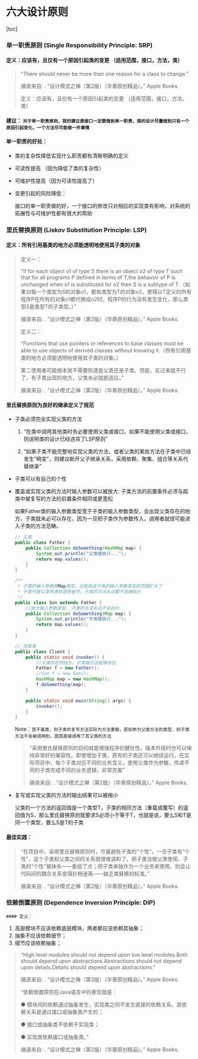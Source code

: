 # 六大设计原则

[toc]





### 单一职责原则 (Single Responsibility Principle: SRP) 

#### 定义：应该有，且仅有一个原因引起类的变更 （适用范围，接口，方法，类）

> “There should never be more than one reason for a class to change.”
>
> 摘录来自: . “设计模式之禅（第2版）（华章原创精品）。” Apple Books. 
>
> 定义：应该有，且仅有一个原因引起类的变更 （适用范围，接口，方法，类）

#### 建议： `对于单一职责原则，我的建议是接口一定要做到单一职责，类的设计尽量做到只有一个原因引起变化，一个方法尽可能做一件事情`

#### 单一职责的好处：

 - 类的复杂性降低实现什么职责都有清晰明确的定义

 - 可读性提高 （因为降低了类的复杂性）

 - 可维护性提高（因为可读性提高了）

 - 变更引起的风险降低：

   接口的单一职责做的好，一个接口的修改只对相应的实现类有影响，对系统的拓展性与可维护性都有很大的帮助

### 里氏替换原则 (Liskov Substitution Principle: LSP)

#### 定义：所有引用基类的地方必须能透明地使用其子类的对象

> 定义一：
>
> “If for each object o1 of type S there is an object o2 of type T such that for all programs P defined in terms of T,the behavior of P is unchanged when o1 is substituted for o2 then S is a subtype of T.（如果对每一个类型为S的对象o1，都有类型为T的对象o2，使得以T定义的所有程序P在所有的对象o1都代换成o2时，程序P的行为没有发生变化，那么类型S是类型T的子类型。）”
>
> 摘录来自: . “设计模式之禅（第2版）（华章原创精品）。” Apple Books. 
>
> 定义二：
>
> “Functions that use pointers or references to base classes must be able to use objects of derived classes without knowing it.（所有引用基类的地方必须能透明地使用其子类的对象。）
>
> 第二使用者可能根本就不需要知道是父类还是子类。但是，反过来就不行了，有子类出现的地方，父类未必就能适应。”
>
> 摘录来自: . “设计模式之禅（第2版）（华章原创精品）。” Apple Books. 

#### 里氏替换原则为良好的继承定义了规范

 - 子类必须完全实现父类的方法

   1. “在类中调用其他类时务必要使用父类或接口，如果不能使用父类或接口，则说明类的设计已经违背了LSP原则”

   2. “如果子类不能完整地实现父类的方法，或者父类的某些方法在子类中已经发生“畸变”，则建议断开父子继承关系，采用依赖、聚集、组合等关系代替继承”

 - 子类可以有自己的个性

 - 覆盖或实现父类的方法时输入参数可以被放大: 子类方法的前置条件必须与超类中被复写的方法的前置条件相同或更宽松

   如果Father类的输入参数类型宽于子类的输入参数类型，会出现父类存在的地方，子类就未必可以存在，因为一旦把子类作为参数传入，调用者就很可能进入子类的方法范畴。

   ```java
   // 父类
   public class Father {
       public Collection doSomething(HashMap map) {
           System.out.println("父类被执行...");
           return map.values();
       }
   }
   
   /**
    * 子类的输入参数是Map类型，也就是说子类的输入参数类型的范围扩大了
    * 子类代替父类传递到调用者中，子类的方法永远都不会被执行
    */
   public class Son extends Father {
       //放大输入参数类型, 子类的方法永远不会执行
       public Collection doSomething(Map map) {
           System.out.println("子类被执行...");
           return map.values();
       }
   }
   
   // 场景类
   public class Client {
       public static void invoker() {
           //父类存在的地方，子类就应该能够存在
           Father f = new Father();
           //Son f = new Son();
           HashMap map = new HashMap();
           f.doSomething(map);
       }
   
       public static void main(String[] args) {
           invoker();
       }
   }
   ```

   Note：`宽于基类，则子类的复写方法实际为方法重载，若如参为父类方法的类型，则子类方法不会被调用到，因其直接调用了其父类的方法`

   > “采用里氏替换原则的目的就是增强程序的健壮性，版本升级时也可以保持非常好的兼容性。即使增加子类，原有的子类还可以继续运行。在实际项目中，每个子类对应不同的业务含义，使用父类作为参数，传递不同的子类完成不同的业务逻辑，非常完美”
   >
   > 摘录来自: . “设计模式之禅（第2版）（华章原创精品）。” Apple Books. 

 - 复写或实现父类的方法时输出结果可以被缩小

   父类的一个方法的返回值是一个类型T，子类的相同方法（重载或覆写）的返回值为S，那么里氏替换原则就要求S必须小于等于T，也就是说，要么S和T是同一个类型，要么S是T的子类

 #### 最佳实践：

> “在项目中，采用里氏替换原则时，尽量避免子类的“个性”，一旦子类有“个性”，这个子类和父类之间的关系就很难调和了，把子类当做父类使用，子类的“个性”被抹杀——委屈了点；把子类单独作为一个业务来使用，则会让代码间的耦合关系变得扑朔迷离——缺乏类替换的标准。”
>
> 摘录来自: . “设计模式之禅（第2版）（华章原创精品）。” Apple Books. 

### 依赖倒置原则 (Dependence Inversion Principle: DIP)

	#### 定义：

1. 高层模块不应该依赖底层模块，两者都应该依赖其抽象；
2. 抽象不应该依赖细节；
3. 细节应该依赖抽象；

> “High level modules should not depend upon low level modules.Both should depend upon abstractions.Abstractions should not depend upon details.Details should depend upon abstractions.”
>
> 摘录来自: . “设计模式之禅（第2版）（华章原创精品）。” Apple Books. 
>
> “依赖倒置原则在Java语言中的表现就是：
>
> ● 模块间的依赖通过抽象发生，实现类之间不发生直接的依赖关系，其依赖关系是通过接口或抽象类产生的；
>
> ● 接口或抽象类不依赖于实现类；
>
> ● 实现类依赖接口或抽象类。”
>
> 摘录来自: . “设计模式之禅（第2版）（华章原创精品）。” Apple Books. 

